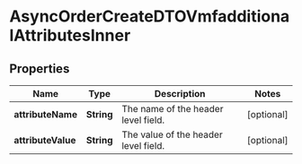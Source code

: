 

# AsyncOrderCreateDTOVmfadditionalAttributesInner


## Properties

| Name | Type | Description | Notes |
|------------ | ------------- | ------------- | -------------|
|**attributeName** | **String** | The name of the header level field. |  [optional] |
|**attributeValue** | **String** | The value of the header level field. |  [optional] |



